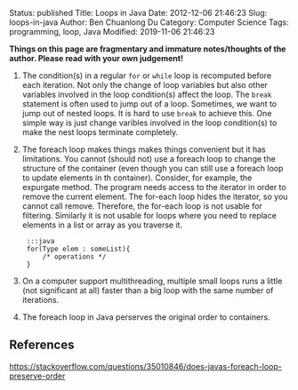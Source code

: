 Status: published
Title: Loops in Java
Date: 2012-12-06 21:46:23
Slug: loops-in-java
Author: Ben Chuanlong Du
Category: Computer Science
Tags: programming, loop, Java
Modified: 2019-11-06 21:46:23

**Things on this page are fragmentary and immature notes/thoughts of the author. Please read with your own judgement!**


1. The condition(s) in a regular `for` or `while` loop is recomputed before each iteration.
    Not only the change of loop variables but also other variables involved in the loop condition(s) affect the loop. 
    The `break` statement is often used to jump out of a loop. 
    Sometimes, 
    we want to jump out of nested loops. 
    It is hard to use `break` to achieve this.
    One simple way is just change varibles involved in the loop condition(s)
    to make the nest loops terminate completely.

2. The foreach loop makes things makes things convenient but it has limitations.
    You cannot (should not) use a foreach loop to change the structure of the container 
    (even though you can still use a foreach loop to update elements in th container).
    Consider, for example, the expurgate method. 
    The program needs access to the iterator in order to remove the current element.
    The for-each loop hides the iterator, so you cannot call remove.
    Therefore, the for-each loop is not usable for filtering. 
    Similarly it is not usable for loops where you need to replace elements in a list or array as you traverse it.

        :::java
        for(Type elem : someList){
            /* operations */
        }

3. On a computer support multithreading, 
    multiple small loops runs a little (not significant at all) faster than a big loop 
    with the same number of iterations.

4. The foreach loop in Java perserves the original order to containers.

## References

https://stackoverflow.com/questions/35010846/does-javas-foreach-loop-preserve-order

